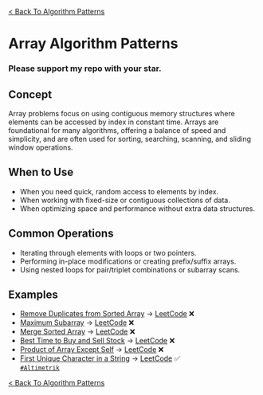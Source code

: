 [< Back To Algorithm Patterns](../../)

# Array Algorithm Patterns
### Please support my repo with your star.

## Concept
Array problems focus on using contiguous memory structures where elements can be accessed by index in constant time. Arrays are foundational for many algorithms, offering a balance of speed and simplicity, and are often used for sorting, searching, scanning, and sliding window operations.

## When to Use
- When you need quick, random access to elements by index.
- When working with fixed-size or contiguous collections of data.
- When optimizing space and performance without extra data structures.

## Common Operations
- Iterating through elements with loops or two pointers.
- Performing in-place modifications or creating prefix/suffix arrays.
- Using nested loops for pair/triplet combinations or subarray scans.

## Examples
- [Remove Duplicates from Sorted Array]() → [LeetCode](https://leetcode.com/problems/remove-duplicates-from-sorted-array/) ❌
- [Maximum Subarray]() → [LeetCode](https://leetcode.com/problems/maximum-subarray/) ❌
- [Merge Sorted Array]() → [LeetCode](https://leetcode.com/problems/merge-sorted-array/) ❌
- [Best Time to Buy and Sell Stock]() → [LeetCode](https://leetcode.com/problems/best-time-to-buy-and-sell-stock/) ❌
- [Product of Array Except Self]() → [LeetCode](https://leetcode.com/problems/product-of-array-except-self/) ❌
- [First Unique Character in a String](first_unique_character_in_a_string) → [LeetCode](https://leetcode.com/problems/first-unique-character-in-a-string) ✅
  <br>
  [`#Altimetrik`](https://altimetrik.com)

[< Back To Algorithm Patterns](../../)
